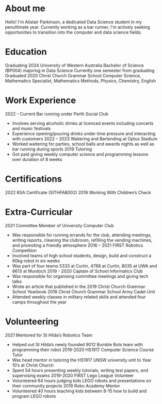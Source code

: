# About me
Hello! I'm Alistair Parkinson, a dedicated Data Science student in my penultimate year. Currently working as a bar runner, I'm actively seeking opportunities to transition into the computer and data science fields.

# Education	
Graduating 2024	University of Western Australia
Bachelor of Science (BP004) majoring in Data Science
Currently one semester from graduating
Graduated 2020	Christ Church Grammar School
Computer Science, Mathematics Specialist, Mathematics Methods, Physics, Chemistry, English

# Work Experience	
2022 – Current	Bar running under Perth Social Club
- Involves serving alcoholic drinks at licenced events including concerts and music festivals
- Experience opening/pouring drinks under time pressure and interacting with customers
2022 – 2023	Waitering and Bartending at Optus Stadium
- Worked waitering for parties, school balls and awards nights as well as bar running during sports
2019	Tutoring
- Got paid giving weekly computer science and programming lessons over duration of 8 weeks

# Certifications	
2022	RSA Certificate (SITHFAB002)
2019	Working With Children’s Check

# Extra-Curricular
2021	Committee Member of University Computer Club
- Was responsible for running errands for the club, attending meetings, writing reports, cleaning the clubroom, refilling the vending machines, and promoting a friendly atmosphere
2016 – 2021	FIRST Robotics Competition
- Involved teams of high school students, design, build and construct a 60kg robot in six weeks
- Was part of four teams 5333 at Curtin, 4788 at Curtin, 8035 at UWA and 8613 at Murdoch
2019 - 2020	Captain of School Informatics Club
- Was responsible for organising committee meetings and giving tech talks
- Wrote an article that published in the 2019 Christ Church Grammar School Yearbook
2018	Christ Church Grammar School Army Cadet Unit
- Attended weekly classes in military related skills and attended four camps throughout the year

# Volunteering
2021	Mentored for St Hilda’s Robotics Team
-  Helped out St Hilda’s newly founded 9012 Bumble Bots team with programming their robot
2019-2020	HS1917 Computer Science Course Tutor
- Was head mentor in tutoring the HS1917 UNSW university unit to Year 10’s at Christ Church
- Spent 54 hours presenting weekly tutorials, writing test papers, and supervising exams
2019-2020	FIRST Lego League Volunteer
- Volunteered 64 hours judging kids LEGO robots and presentations on their community projects
2019	Robo Academy Mentor
- Volunteered 40 hours teaching kids between 8-15 how to build and program LEGO robots
